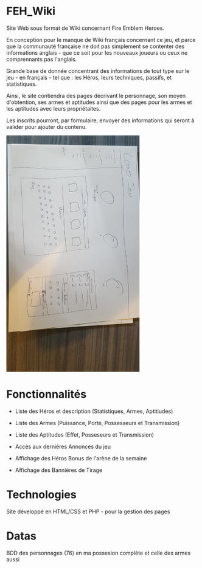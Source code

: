 # FEH_Wiki

Site Web sous format de Wiki concernant Fire Emblem Heroes.

En conception pour le manque de Wiki français concernant ce jeu, et parce que la communauté française ne doit pas simplement se contenter des informations anglais - que ce soit pour les nouveaux joueurs ou ceux ne comprennants pas l'anglais.

Grande base de donnée concentrant des informations de tout type sur le jeu - en français - tel que : les Héros, leurs techniques, passifs, et statistiques.

Ainsi, le site contiendra des pages décrivant le personnage, son moyen d'obtention, ses armes et aptitudes ainsi que des pages pour les armes et les aptitudes avec leurs propriétaites.

Les inscrits pourront, par formulaire, envoyer des informations qui seront à valider pour ajouter du contenu.

<img src="images/GIT/Accueil.jpg" width="350"/>


# Fonctionnalités 

- Liste des Héros et description (Statistiques, Armes, Aptitiudes)
- Liste des Armes (Puissance, Porté, Possesseurs et Transmission)
- Liste des Aptitudes (Effet, Posseseurs et Transmission)

- Accès aux dernières Annonces du jeu
- Affichage des Héros Bonus de l'arène de la semaine
- Affichage des Bannières de Tirage


# Technologies

Site développé en HTML/CSS et PHP - pour la gestion des pages

# Datas

BDD des personnages (76) en ma possesion complète et celle des armes aussi
